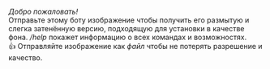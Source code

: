*Добро пожаловать!*  
Отправьте этому боту изображение чтобы получить его размытую и слегка затенённую версию, подходящую для установки в качестве фона. */help* покажет информацию о всех командах и возможностях.  
👍 Отправляйте изображение как *файл* чтобы не потерять разрешение и качество.
